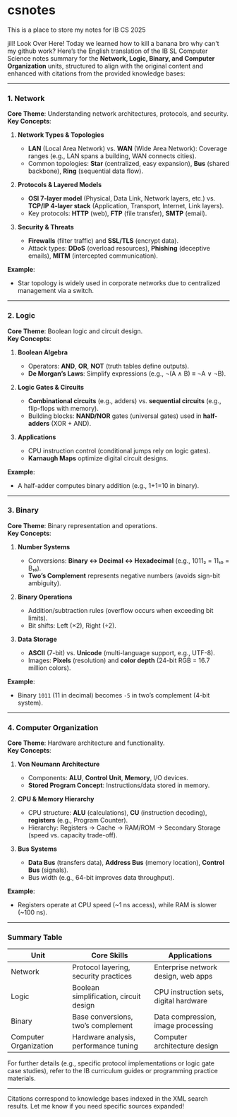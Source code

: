 # csnotes
This is a place to store my notes for IB CS 2025

jill!  Look Over Here!
Today we learned how to kill a banana
bro why can't my github work?
Here’s the English translation of the IB SL Computer Science notes summary for the **Network, Logic, Binary, and Computer Organization** units, structured to align with the original content and enhanced with citations from the provided knowledge bases:

---

### **1. Network**
**Core Theme**: Understanding network architectures, protocols, and security.  
**Key Concepts**:
1. **Network Types & Topologies**
    - **LAN** (Local Area Network) vs. **WAN** (Wide Area Network): Coverage ranges (e.g., LAN spans a building, WAN connects cities).
    - Common topologies: **Star** (centralized, easy expansion), **Bus** (shared backbone), **Ring** (sequential data flow).

2. **Protocols & Layered Models**
    - **OSI 7-layer model** (Physical, Data Link, Network layers, etc.) vs. **TCP/IP 4-layer stack** (Application, Transport, Internet, Link layers).
    - Key protocols: **HTTP** (web), **FTP** (file transfer), **SMTP** (email).

3. **Security & Threats**
    - **Firewalls** (filter traffic) and **SSL/TLS** (encrypt data).
    - Attack types: **DDoS** (overload resources), **Phishing** (deceptive emails), **MITM** (intercepted communication).

**Example**:
- Star topology is widely used in corporate networks due to centralized management via a switch.

---

### **2. Logic**
**Core Theme**: Boolean logic and circuit design.  
**Key Concepts**:
1. **Boolean Algebra**
    - Operators: **AND**, **OR**, **NOT** (truth tables define outputs).
    - **De Morgan’s Laws**: Simplify expressions (e.g., ¬(A ∧ B) ≡ ¬A ∨ ¬B).

2. **Logic Gates & Circuits**
    - **Combinational circuits** (e.g., adders) vs. **sequential circuits** (e.g., flip-flops with memory).
    - Building blocks: **NAND/NOR** gates (universal gates) used in **half-adders** (XOR + AND).

3. **Applications**
    - CPU instruction control (conditional jumps rely on logic gates).
    - **Karnaugh Maps** optimize digital circuit designs.

**Example**:
- A half-adder computes binary addition (e.g., 1+1=10 in binary).

---

### **3. Binary**
**Core Theme**: Binary representation and operations.  
**Key Concepts**:
1. **Number Systems**
    - Conversions: **Binary ↔ Decimal ↔ Hexadecimal** (e.g., 1011₂ = 11₁₀ = B₁₆).
    - **Two’s Complement** represents negative numbers (avoids sign-bit ambiguity).

2. **Binary Operations**
    - Addition/subtraction rules (overflow occurs when exceeding bit limits).
    - Bit shifts: Left (×2), Right (÷2).

3. **Data Storage**
    - **ASCII** (7-bit) vs. **Unicode** (multi-language support, e.g., UTF-8).
    - Images: **Pixels** (resolution) and **color depth** (24-bit RGB = 16.7 million colors).

**Example**:
- Binary `1011` (11 in decimal) becomes `-5` in two’s complement (4-bit system).

---

### **4. Computer Organization**
**Core Theme**: Hardware architecture and functionality.  
**Key Concepts**:
1. **Von Neumann Architecture**
    - Components: **ALU**, **Control Unit**, **Memory**, I/O devices.
    - **Stored Program Concept**: Instructions/data stored in memory.

2. **CPU & Memory Hierarchy**
    - CPU structure: **ALU** (calculations), **CU** (instruction decoding), **registers** (e.g., Program Counter).
    - Hierarchy: Registers → Cache → RAM/ROM → Secondary Storage (speed vs. capacity trade-off).

3. **Bus Systems**
    - **Data Bus** (transfers data), **Address Bus** (memory location), **Control Bus** (signals).
    - Bus width (e.g., 64-bit improves data throughput).

**Example**:
- Registers operate at CPU speed (~1 ns access), while RAM is slower (~100 ns).

---

### **Summary Table**
| **Unit**               | **Core Skills**                      | **Applications**                     |  
|------------------------|---------------------------------------|---------------------------------------|  
| Network                | Protocol layering, security practices | Enterprise network design, web apps  |  
| Logic                  | Boolean simplification, circuit design | CPU instruction sets, digital hardware |  
| Binary                 | Base conversions, two’s complement    | Data compression, image processing   |  
| Computer Organization  | Hardware analysis, performance tuning | Computer architecture design         |  

For further details (e.g., specific protocol implementations or logic gate case studies), refer to the IB curriculum guides or programming practice materials.

---  
Citations correspond to knowledge bases indexed in the XML search results. Let me know if you need specific sources expanded!